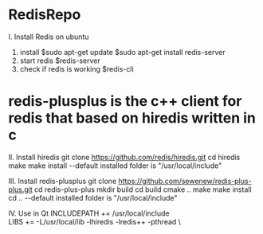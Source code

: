 # RedisRepo
I. Install Redis on ubuntu
1. install
$sudo apt-get update 
$sudo apt-get install redis-server
2. start redis
$redis-server
3. check if redis is working
$redis-cli 

# redis-plusplus is the c++ client for redis that based on hiredis written in c
II. Install hiredis
git clone https://github.com/redis/hiredis.git
cd hiredis
make
make install
--default installed folder is "/usr/local/include"

III. Install redis-plusplus
git clone https://github.com/sewenew/redis-plus-plus.git
cd redis-plus-plus
mkdir build
cd build
cmake ..
make
make install
cd ..
--default installed folder is "/usr/local/include"

IV. Use in Qt
INCLUDEPATH += /usr/local/include \
LIBS += -L/usr/local/lib -lhiredis -lredis++ -pthread \

